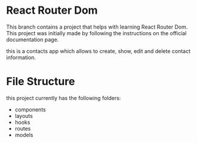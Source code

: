 # React Router Dom
This branch contains a project that helps with learning React Router Dom.
This project was initially made by following the instructions on the official documentation page.

this is a contacts app which allows to create, show, edit and delete contact information.

# File Structure
this project currently has the following folders:
* components
* layouts
* hooks
* routes
* models